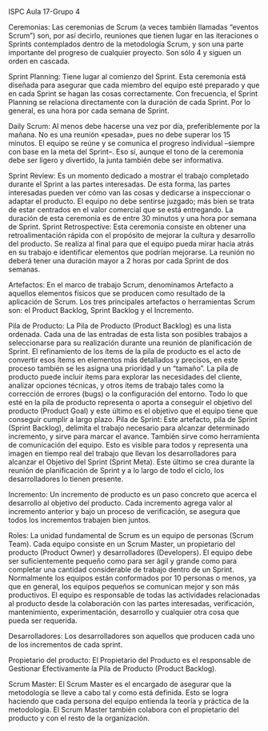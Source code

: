 ISPC Aula 17-Grupo 4

Ceremonias: Las ceremonias de Scrum (a veces también llamadas “eventos Scrum”) son, por así decirlo, reuniones que tienen lugar en las iteraciones o Sprints contemplados dentro de la metodología Scrum, y son una parte importante del progreso de cualquier proyecto. Son sólo 4 y siguen un orden en cascada.

Sprint Planning: Tiene lugar al comienzo del Sprint. Esta ceremonia está diseñada para asegurar que cada miembro del equipo esté preparado y que en cada Sprint se hagan las cosas correctamente. Con frecuencia, el Sprint Planning se relaciona directamente con la duración de cada Sprint. Por lo general, es una hora por cada semana de Sprint.

Daily Scrum: Al menos debe hacerse una vez por día, preferiblemente por la mañana. No es una reunión «pesada», pues no debe superar los 15 minutos. El equipo se reúne y se comunica el progreso individual –siempre con base en la meta del Sprint–. Eso sí, aunque el tono de la ceremonia debe ser ligero y divertido, la junta también debe ser informativa.

Sprint Review: Es un momento dedicado a mostrar el trabajo completado durante el Sprint a las partes interesadas. De esta forma, las partes interesadas pueden ver cómo van las cosas y dedicarse a inspeccionar o adaptar el producto. El equipo no debe sentirse juzgado; más bien se trata de estar centrados en el valor comercial que se está entregando. La duración de esta ceremonia es de entre 30 minutos y una hora por semana de Sprint.
Sprint Retrospective: Esta ceremonia consiste en obtener una retroalimentación rápida con el propósito de mejorar la cultura y desarrollo del producto. Se realiza al final para que el equipo pueda mirar hacia atrás en su trabajo e identificar elementos que podrían mejorarse. La reunión no deberá tener una duración mayor a 2 horas por cada Sprint de dos semanas.

Artefactos: En el marco de trabajo Scrum, denominamos Artefacto a aquellos elementos físicos que se producen como resultado de la aplicación de Scrum. Los tres principales artefactos o herramientas Scrum son: el Product Backlog, Sprint Backlog y el Incremento.

Pila de Producto: La Pila de Producto (Product Backlog) es una lista ordenada. Cada una de las entradas de esta lista son posibles trabajos a seleccionarse para su realización durante una reunión de planificación de Sprint. El refinamiento de los ítems de la pila de producto es el acto de convertir esos ítems en elementos más detallados y precisos, en este proceso también se les asigna una prioridad y un “tamaño”. La pila de producto puede incluir ítems para explorar las necesidades del cliente, analizar opciones técnicas, y otros ítems de trabajo tales como la corrección de errores (bugs) o la configuración del entorno. Todo lo que esté en la pila de producto representa o aporta a conseguir el objetivo del producto (Product Goal) y este último es el objetivo que el equipo tiene que conseguir cumplir a largo plazo.
Pila de Sprint: Este artefacto, pila de Sprint (Sprint Backlog), delimita el trabajo necesario para alcanzar determinado incremento, y sirve para marcar el avance. También sirve como herramienta de comunicación del equipo. Esto es visible para todos y representa una imagen en tiempo real del trabajo que llevan los desarrolladores para alcanzar el Objetivo del Sprint (Sprint Meta). Este último se crea durante la reunión de planificación de Sprint y a lo largo de todo el ciclo, los desarrolladores lo tienen presente.

Incremento: Un incremento de producto es un paso concreto que acerca el desarrollo al objetivo del producto. Cada incremento agrega valor al incremento anterior y bajo un proceso de verificación, se asegura que todos los incrementos trabajen bien juntos.

Roles: La unidad fundamental de Scrum es un equipo de personas (Scrum Team). Cada equipo consiste en un Scrum Master, un propietario del producto (Product Owner) y desarrolladores (Developers). El equipo debe ser suficientemente pequeño como para ser ágil y grande como para completar una cantidad considerable de trabajo dentro de un Sprint. Normalmente los equipos están conformados por 10 personas o menos, ya que en general, los equipos pequeños se comunican mejor y son más productivos. El equipo es responsable de todas las actividades relacionadas al producto desde la colaboración con las partes interesadas, verificación, mantenimiento, experimentación, desarrollo y cualquier otra cosa que pueda ser requerida.

Desarrolladores: Los desarrolladores son aquellos que producen cada uno de los incrementos de cada sprint.

Propietario del producto: El Propietario del Producto es el responsable de Gestionar Efectivamente la Pila de Producto (Product Backlog).

Scrum Master: El Scrum Master es el encargado de asegurar que la metodología se lleve a cabo tal y como está definida. Esto se logra haciendo que cada persona del equipo entienda la teoría y práctica de la metodología. El Scrum Master también colabora con el propietario del producto y con el resto de la organización.
